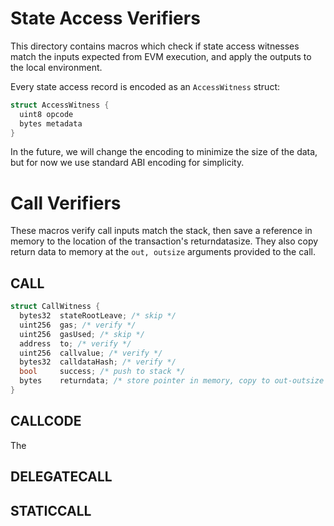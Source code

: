 # State Access Verifiers
This directory contains macros which check if state access witnesses match the inputs expected from EVM execution, and apply the outputs to the local environment.

Every state access record is encoded as an `AccessWitness` struct:
```cs
struct AccessWitness {
  uint8 opcode
  bytes metadata
}
```
In the future, we will change the encoding to minimize the size of the data, but for now we use standard ABI encoding for simplicity.

# Call Verifiers
These macros verify call inputs match the stack, then save a reference in memory to the location of the transaction's returndatasize. They also copy return data to memory at the `out, outsize` arguments provided to the call.


## CALL
```cs
struct CallWitness {
  bytes32  stateRootLeave; /* skip */
  uint256  gas; /* verify */
  uint256  gasUsed; /* skip */
  address  to; /* verify */
  uint256  callvalue; /* verify */
  bytes32  calldataHash; /* verify */
  bool     success; /* push to stack */
  bytes    returndata; /* store pointer in memory, copy to out-outsize */
}
```

## CALLCODE
The 

## DELEGATECALL

## STATICCALL
